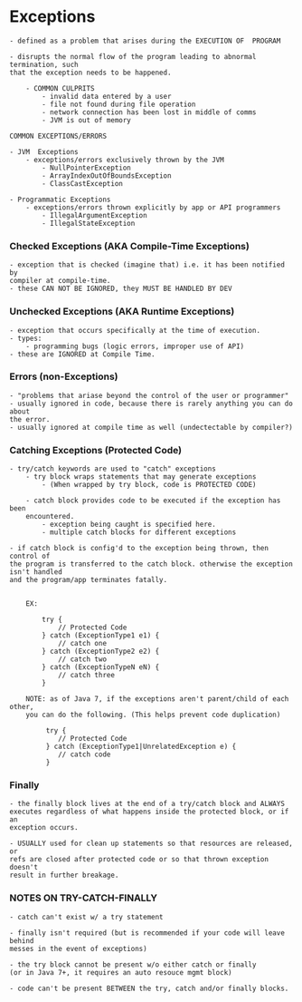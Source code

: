# Exceptions

    - defined as a problem that arises during the EXECUTION OF  PROGRAM
    
    - disrupts the normal flow of the program leading to abnormal termination, such
    that the exception needs to be happened. 
    
        - COMMON CULPRITS
            - invalid data entered by a user
            - file not found during file operation 
            - network connection has been lost in middle of comms
            - JVM is out of memory
            
    COMMON EXCEPTIONS/ERRORS
    
    - JVM  Exceptions
        - exceptions/errors exclusively thrown by the JVM
            - NullPointerException
            - ArrayIndexOutOfBoundsException
            - ClassCastException
    
    - Programmatic Exceptions
        - exceptions/errors thrown explicitly by app or API programmers
            - IllegalArgumentException
            - IllegalStateException
            
### Checked Exceptions (AKA Compile-Time Exceptions) 

    - exception that is checked (imagine that) i.e. it has been notified by
    compiler at compile-time. 
    - these CAN NOT BE IGNORED, they MUST BE HANDLED BY DEV
    
### Unchecked Exceptions (AKA Runtime Exceptions)

    - exception that occurs specifically at the time of execution. 
    - types:
        - programming bugs (logic errors, improper use of API) 
    - these are IGNORED at Compile Time.
    

### Errors (non-Exceptions)

    - "problems that ariase beyond the control of the user or programmer"
    - usually ignored in code, because there is rarely anything you can do about
    the error. 
    - usually ignored at compile time as well (undectectable by compiler?) 
    
    
### Catching Exceptions (Protected Code)

    - try/catch keywords are used to "catch" exceptions
        - try block wraps statements that may generate exceptions 
            - (When wrapped by try block, code is PROTECTED CODE)
            
        - catch block provides code to be executed if the exception has been
        encountered. 
            - exception being caught is specified here. 
            - multiple catch blocks for different exceptions
            
    - if catch block is config'd to the exception being thrown, then control of
    the program is transferred to the catch block. otherwise the exception isn't handled 
    and the program/app terminates fatally. 
    
    
        EX: 
        
            try {
                // Protected Code
            } catch (ExceptionType1 e1) {
                // catch one
            } catch (ExceptionType2 e2) {
                // catch two
            } catch (ExceptionTypeN eN) {
                // catch three
            } 
            
        NOTE: as of Java 7, if the exceptions aren't parent/child of each other, 
        you can do the following. (This helps prevent code duplication) 
        
             try {
                // Protected Code
             } catch (ExceptionType1|UnrelatedException e) {
                // catch code
             }
          
### Finally

    - the finally block lives at the end of a try/catch block and ALWAYS
    executes regardless of what happens inside the protected block, or if an
    exception occurs. 
    
    - USUALLY used for clean up statements so that resources are released, or 
    refs are closed after protected code or so that thrown exception doesn't 
    result in further breakage. 
          
### NOTES ON TRY-CATCH-FINALLY

    - catch can't exist w/ a try statement
    
    - finally isn't required (but is recommended if your code will leave behind 
    messes in the event of exceptions) 
    
    - the try block cannot be present w/o either catch or finally
    (or in Java 7+, it requires an auto resouce mgmt block) 
    
    - code can't be present BETWEEN the try, catch and/or finally blocks.
    
    